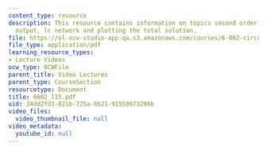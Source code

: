 ```yaml
---
content_type: resource
description: This resource contains information on topics second order systems, observed
  output, lc network and plotting the total solution.
file: https://ol-ocw-studio-app-qa.s3.amazonaws.com/courses/6-002-circuits-and-electronics-spring-2007/34dd2fd3821b725a8b2191558673296b_6002_l15.pdf
file_type: application/pdf
learning_resource_types:
- Lecture Videos
ocw_type: OCWFile
parent_title: Video Lectures
parent_type: CourseSection
resourcetype: Document
title: 6002_l15.pdf
uid: 34dd2fd3-821b-725a-8b21-91558673296b
video_files:
  video_thumbnail_file: null
video_metadata:
  youtube_id: null
---
```


